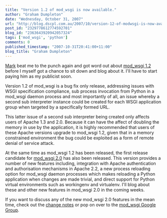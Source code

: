 ```yaml
---
title: "Version 1.2 of mod_wsgi is now available."
author: "Graham Dumpleton"
date: "Wednesday, October 31, 2007"
url: "http://blog.dscpl.com.au/2007/10/version-12-of-modwsgi-is-now-available.html"
post_id: "2329778612774592701"
blog_id: "2363643920942057324"
tags: ['mod_wsgi', 'python']
comments: 0
published_timestamp: "2007-10-31T20:41:00+11:00"
blog_title: "Graham Dumpleton"
---
```


[Mark](http://hex-dump.blogspot.com/2007/10/sneak-peek-at-modwsgi-12.html) beat me to the punch again and got word out about [mod\_wsgi 1.2](http://code.google.com/p/modwsgi/wiki/ChangesInVersion0102) before I myself got a chance to sit down and blog about it. I'll have to start paying him as my publicist soon.  
  
Version 1.2 of mod\_wsgi is a bug fix only release, addressing issues with WSGI specification compliance, sub process invocation from Python in a mod\_wsgi daemon process and most importantly of all, an issue whereby a second sub interpreter instance could be created for each WSGI application group when targeted by a specifically formed URL.  
  
This latter issue of a second sub interpreter being created only affects users of Apache 1.3 and 2.0. Because it can have the affect of doubling the memory in use by the application, it is highly recommended that users of these Apache versions upgrade to mod\_wsgi 1.2, given that in a memory constrained environment the bug could be exploited as a form of remote denial of service attack.  
  
At the same time as mod\_wsgi 1.2 has been released, the first release candidate for [mod\_wsgi 2.0](http://code.google.com/p/modwsgi/wiki/ChangesInVersion0200) has also been released. This version provides a number of new features including, integration with Apache authentication and authorisation mechanisms in Apache 2.2, a new process reloading option for mod\_wsgi daemon processes which makes reloading a Python application when changes are made trivial, and direct support for Python virtual environments such as workingenv and virtualenv. I'll blog about these and other new features in mod\_wsgi 2.0 in the coming weeks.  
  
If you want to discuss any of the new mod\_wsgi 2.0 features in the mean time, check out the [change notes](http://code.google.com/p/modwsgi/wiki/ChangesInVersion0200) or pop on over to the [mod\_wsgi Google Group](http://groups.google.com/group/modwsgi).